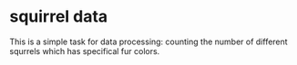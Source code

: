 # squirrel data

This is a simple task for data processing: counting the number of different squrrels which has specifical fur colors.
